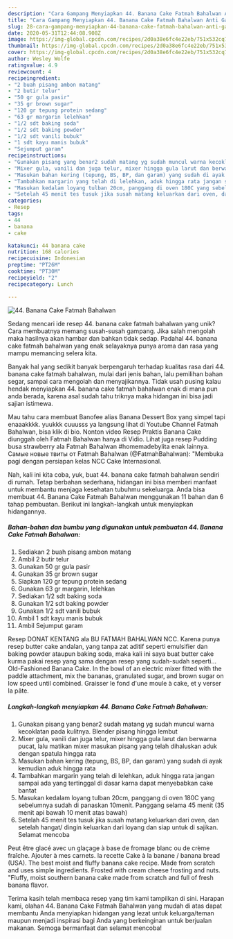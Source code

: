 ```yaml
---
description: "Cara Gampang Menyiapkan 44. Banana Cake Fatmah Bahalwan Anti Gagal"
title: "Cara Gampang Menyiapkan 44. Banana Cake Fatmah Bahalwan Anti Gagal"
slug: 28-cara-gampang-menyiapkan-44-banana-cake-fatmah-bahalwan-anti-gagal
date: 2020-05-31T12:44:08.908Z
image: https://img-global.cpcdn.com/recipes/2d0a38e6fc4e22eb/751x532cq70/44-banana-cake-fatmah-bahalwan-foto-resep-utama.jpg
thumbnail: https://img-global.cpcdn.com/recipes/2d0a38e6fc4e22eb/751x532cq70/44-banana-cake-fatmah-bahalwan-foto-resep-utama.jpg
cover: https://img-global.cpcdn.com/recipes/2d0a38e6fc4e22eb/751x532cq70/44-banana-cake-fatmah-bahalwan-foto-resep-utama.jpg
author: Wesley Wolfe
ratingvalue: 4.9
reviewcount: 4
recipeingredient:
- "2 buah pisang ambon matang"
- "2 butir telur"
- "50 gr gula pasir"
- "35 gr brown sugar"
- "120 gr tepung protein sedang"
- "63 gr margarin lelehkan"
- "1/2 sdt baking soda"
- "1/2 sdt baking powder"
- "1/2 sdt vanili bubuk"
- "1 sdt kayu manis bubuk"
- "Sejumput garam"
recipeinstructions:
- "Gunakan pisang yang benar2 sudah matang yg sudah muncul warna kecoklatan pada kulitnya. Blender pisang hingga lembut"
- "Mixer gula, vanili dan juga telur, mixer hingga gula larut dan berwarna pucat, lalu matikan mixer masukan pisang yang telah dihaluskan aduk dengan spatula hingga rata"
- "Masukan bahan kering (tepung, BS, BP, dan garam) yang sudah di ayak kemudian aduk hingga rata"
- "Tambahkan margarin yang telah di lelehkan, aduk hingga rata jangan sampai ada yang tertinggal di dasar karna dapat menyebabkan cake bantat"
- "Masukan kedalam loyang tulban 20cm, panggang di oven 180C yang sebelumnya sudah di panaskan 10menit. Panggang selama 45 menit (35 menit api bawah 10 menit atas bawah)"
- "Setelah 45 menit tes tusuk jika susah matang keluarkan dari oven, dan setelah hangat/ dingin keluarkan dari loyang dan siap untuk di sajikan. Selamat mencoba"
categories:
- Resep
tags:
- 44
- banana
- cake

katakunci: 44 banana cake 
nutrition: 168 calories
recipecuisine: Indonesian
preptime: "PT26M"
cooktime: "PT30M"
recipeyield: "2"
recipecategory: Lunch

---
```



![44. Banana Cake Fatmah Bahalwan](https://img-global.cpcdn.com/recipes/2d0a38e6fc4e22eb/751x532cq70/44-banana-cake-fatmah-bahalwan-foto-resep-utama.jpg)

Sedang mencari ide resep 44. banana cake fatmah bahalwan yang unik? Cara membuatnya memang susah-susah gampang. Jika salah mengolah maka hasilnya akan hambar dan bahkan tidak sedap. Padahal 44. banana cake fatmah bahalwan yang enak selayaknya punya aroma dan rasa yang mampu memancing selera kita.

Banyak hal yang sedikit banyak berpengaruh terhadap kualitas rasa dari 44. banana cake fatmah bahalwan, mulai dari jenis bahan, lalu pemilihan bahan segar, sampai cara mengolah dan menyajikannya. Tidak usah pusing kalau hendak menyiapkan 44. banana cake fatmah bahalwan enak di mana pun anda berada, karena asal sudah tahu triknya maka hidangan ini bisa jadi sajian istimewa.

Mau tahu cara membuat Banofee alias Banana Dessert Box yang simpel tapi enaaakkkk. yuukkk cuuusss ya langsung lihat di Youtube Channel Fatmah Bahalwan, bisa klik di bio. Nonton video Resep Praktis Banana Cake diunggah oleh Fatmah Bahalwan hanya di Vidio. Lihat juga resep Pudding busa strawberry ala Fatmah Bahalwan #homemadebylita enak lainnya. Самые новые твиты от Fatmah Bahalwan (@FatmahBahalwan): &#34;Membuka pagi dengan persiapan kelas NCC Cake Internasional.


Nah, kali ini kita coba, yuk, buat 44. banana cake fatmah bahalwan sendiri di rumah. Tetap berbahan sederhana, hidangan ini bisa memberi manfaat untuk membantu menjaga kesehatan tubuhmu sekeluarga. Anda bisa membuat 44. Banana Cake Fatmah Bahalwan menggunakan 11 bahan dan 6 tahap pembuatan. Berikut ini langkah-langkah untuk menyiapkan hidangannya.

<!--inarticleads1-->

##### Bahan-bahan dan bumbu yang digunakan untuk pembuatan 44. Banana Cake Fatmah Bahalwan:

1. Sediakan 2 buah pisang ambon matang
1. Ambil 2 butir telur
1. Gunakan 50 gr gula pasir
1. Gunakan 35 gr brown sugar
1. Siapkan 120 gr tepung protein sedang
1. Gunakan 63 gr margarin, lelehkan
1. Sediakan 1/2 sdt baking soda
1. Gunakan 1/2 sdt baking powder
1. Gunakan 1/2 sdt vanili bubuk
1. Ambil 1 sdt kayu manis bubuk
1. Ambil Sejumput garam


Resep DONAT KENTANG ala BU FATMAH BAHALWAN NCC. Karena punya resep butter cake andalan, yang tanpa zat aditif seperti emulsifier dan baking powder ataupun baking soda, maka kali ini saya buat butter cake kurma pakai resep yang sama dengan resep yang sudah-sudah seperti… Old-Fashioned Banana Cake. In the bowl of an electric mixer fitted with the paddle attachment, mix the bananas, granulated sugar, and brown sugar on low speed until combined. Graisser le fond d&#39;une moule à cake, et y verser la pâte. 

<!--inarticleads2-->

##### Langkah-langkah menyiapkan 44. Banana Cake Fatmah Bahalwan:

1. Gunakan pisang yang benar2 sudah matang yg sudah muncul warna kecoklatan pada kulitnya. Blender pisang hingga lembut
1. Mixer gula, vanili dan juga telur, mixer hingga gula larut dan berwarna pucat, lalu matikan mixer masukan pisang yang telah dihaluskan aduk dengan spatula hingga rata
1. Masukan bahan kering (tepung, BS, BP, dan garam) yang sudah di ayak kemudian aduk hingga rata
1. Tambahkan margarin yang telah di lelehkan, aduk hingga rata jangan sampai ada yang tertinggal di dasar karna dapat menyebabkan cake bantat
1. Masukan kedalam loyang tulban 20cm, panggang di oven 180C yang sebelumnya sudah di panaskan 10menit. Panggang selama 45 menit (35 menit api bawah 10 menit atas bawah)
1. Setelah 45 menit tes tusuk jika susah matang keluarkan dari oven, dan setelah hangat/ dingin keluarkan dari loyang dan siap untuk di sajikan. Selamat mencoba


Peut être glacé avec un glaçage à base de fromage blanc ou de crème fraîche. Ajouter à mes carnets. la recette Cake à la banane / banana bread (USA). The best moist and fluffy banana cake recipe. Made from scratch and uses simple ingredients. Frosted with cream cheese frosting and nuts. &#34;Fluffy, moist southern banana cake made from scratch and full of fresh banana flavor. 

Terima kasih telah membaca resep yang tim kami tampilkan di sini. Harapan kami, olahan 44. Banana Cake Fatmah Bahalwan yang mudah di atas dapat membantu Anda menyiapkan hidangan yang lezat untuk keluarga/teman maupun menjadi inspirasi bagi Anda yang berkeinginan untuk berjualan makanan. Semoga bermanfaat dan selamat mencoba!
